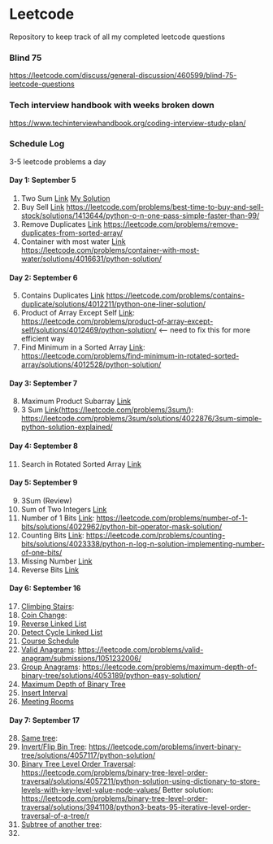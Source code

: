 # Leetcode
Repository to keep track of all my completed leetcode questions


### Blind 75
https://leetcode.com/discuss/general-discussion/460599/blind-75-leetcode-questions

### Tech interview handbook with weeks broken down
https://www.techinterviewhandbook.org/coding-interview-study-plan/

### Schedule Log
3-5 leetcode problems a day 

#### Day 1: September 5
1. Two Sum [Link]() [My Solution](https://leetcode.com/problems/two-sum/solutions/625885/95-runtime-5-memory/)
2. Buy Sell [Link]() https://leetcode.com/problems/best-time-to-buy-and-sell-stock/solutions/1413644/python-o-n-one-pass-simple-faster-than-99/
3. Remove Duplicates [Link]() https://leetcode.com/problems/remove-duplicates-from-sorted-array/
4. Container with most water [Link]() https://leetcode.com/problems/container-with-most-water/solutions/4016631/python-solution/

#### Day 2: September 6
5. Contains Duplicates [Link]() https://leetcode.com/problems/contains-duplicate/solutions/4012211/python-one-liner-solution/
6. Product of Array Except Self [Link](): https://leetcode.com/problems/product-of-array-except-self/solutions/4012469/python-solution/ <-- need to fix this for more efficient way
7. Find Minimum in a Sorted Array [Link](): https://leetcode.com/problems/find-minimum-in-rotated-sorted-array/solutions/4012528/python-solution/

#### Day 3: September 7
8. Maximum Product Subarray [Link]()
9. 3 Sum [Link]()(https://leetcode.com/problems/3sum/): https://leetcode.com/problems/3sum/solutions/4022876/3sum-simple-python-solution-explained/

#### Day 4: September 8
11. Search in Rotated Sorted Array [Link]()

#### Day 5: September 9
9. 3Sum (Review)
12. Sum of Two Integers [Link](https://leetcode.com/problems/sum-of-two-integers/)
13. Number of 1 Bits [Link](https://leetcode.com/problems/number-of-1-bits/): https://leetcode.com/problems/number-of-1-bits/solutions/4022962/python-bit-operator-mask-solution/
14. Counting Bits [Link](https://leetcode.com/problems/counting-bits/): https://leetcode.com/problems/counting-bits/solutions/4023338/python-n-log-n-solution-implementing-number-of-one-bits/
15. Missing Number [Link](https://leetcode.com/problems/missing-number/)
16. Reverse Bits [Link](https://leetcode.com/problems/reverse-bits/)

#### Day 6: September 16

17. [Climbing Stairs](https://leetcode.com/problems/climbing-stairs/): 
18. [Coin Change](https://leetcode.com/problems/coin-change/):
19. [Reverse Linked List](https://leetcode.com/problems/reverse-linked-list/description/)
20. [Detect Cycle Linked List](https://leetcode.com/problems/linked-list-cycle/)
21. [Course Schedule](https://leetcode.com/problems/course-schedule/description/)
22. [Valid Anagrams](https://leetcode.com/problems/valid-anagram/description/): https://leetcode.com/problems/valid-anagram/submissions/1051232006/
24. [Group Anagrams](https://leetcode.com/problems/group-anagrams/description/): https://leetcode.com/problems/maximum-depth-of-binary-tree/solutions/4053189/python-easy-solution/
25. [Maximum Depth of Binary Tree](https://leetcode.com/problems/maximum-depth-of-binary-tree/description/)
26. [Insert Interval](https://leetcode.com/problems/insert-interval/description/)
27.  [Meeting Rooms](https://leetcode.com/problems/meeting-rooms/description/)

#### Day 7: September 17
28. [Same tree](https://leetcode.com/problems/same-tree/):
29. [Invert/Flip Bin Tree](https://leetcode.com/problems/invert-binary-tree/submissions/612255808/): https://leetcode.com/problems/invert-binary-tree/solutions/4057117/python-solution/
30. [Binary Tree Level Order Traversal](https://leetcode.com/problems/binary-tree-level-order-traversal/description/): https://leetcode.com/problems/binary-tree-level-order-traversal/solutions/4057211/python-solution-using-dictionary-to-store-levels-with-key-level-value-node-values/
    Better solution: https://leetcode.com/problems/binary-tree-level-order-traversal/solutions/3941108/python3-beats-95-iterative-level-order-traversal-of-a-tree/r
31. [ Subtree of another tree](https://leetcode.com/problems/same-tree):
32.

